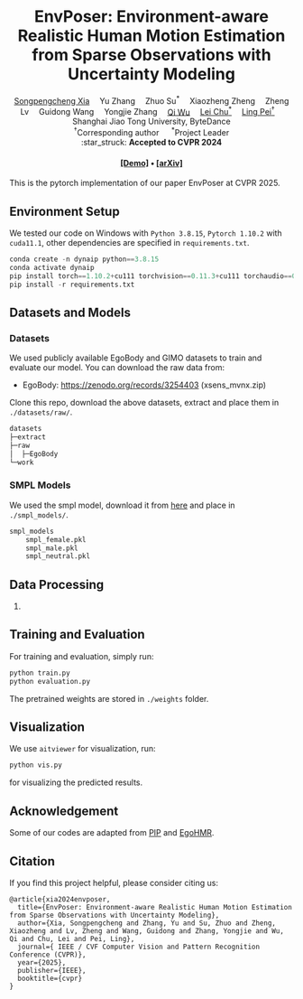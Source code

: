 <div align="center">

<h1>EnvPoser: Environment-aware Realistic Human Motion Estimation from Sparse Observations with Uncertainty Modeling</h1>

<div>
    <a href='https://xspc.github.io/' target='_blank'>Songpengcheng Xia<sup></sup></a>&emsp;
    <a target='https://suzhuo.github.io/' target='_blank'>Yu Zhang<sup></sup></a>&emsp;
    <a target='_blank'>Zhuo Su<sup>*</sup></a>&emsp;
    <a target='_blank'>Xiaozheng Zheng<sup></sup></a>&emsp;
    <a target='_blank'>Zheng Lv<sup></sup></a>&emsp;
    <a target='_blank'>Guidong Wang<sup></sup></a>&emsp;
    <a target='_blank'>Yongjie Zhang<sup></sup></a>&emsp;
    <a href='https://sjtu-robotics.com/zh/' target='_blank'>Qi Wu</a>&emsp;
    <a href='https://scholar.google.com.hk/citations?user=HgZ0wNwAAAAJ&hl=zh-CN&oi=ao' target='_blank'>Lei Chu<sup>*</sup></a>&emsp;
    <a href='https://scholar.google.com.hk/citations?user=Vm7d2EkAAAAJ&hl=zh-CN&oi=ao' target='_blank'>Ling Pei<sup>†</sup></a>&emsp;
</div>
<div>
    Shanghai Jiao Tong University, ByteDance
</div>

<div>
    <sup>†</sup>Corresponding author &emsp; <sup>*</sup>Project Leader
</div>

<div>
    :star_struck: <strong>Accepted to CVPR 2024</strong>
</div>

<h4 align="center">
  <a href="https://www.youtube.com/watch?v=88_CyBNtEe8&t=168s" target='_blank'>[Demo]</a> •
  <a href="https://arxiv.org/abs/2412.10235" target='_blank'>[arXiv]</a>
</h4>

</div>

This is the pytorch implementation of our paper EnvPoser at CVPR 2025.


## Environment Setup

We tested our code on Windows with `Python 3.8.15`, `Pytorch 1.10.2` with `cuda11.1`, other dependencies are specified in `requirements.txt`.

```python
conda create -n dynaip python==3.8.15
conda activate dynaip
pip install torch==1.10.2+cu111 torchvision==0.11.3+cu111 torchaudio==0.10.2 -f https://download.pytorch.org/whl/cu111/torch_stable.html
pip install -r requirements.txt
```

## Datasets and Models

### Datasets

We used publicly available EgoBody and GIMO datasets to train and evaluate our model. You can download the raw data from:

+ EgoBody: https://zenodo.org/records/3254403 (xsens_mvnx.zip)


Clone this repo, download the above datasets, extract and place them in `./datasets/raw/`.

```python
datasets
├─extract
├─raw
│  ├─EgoBody
└─work
```

### SMPL Models

We used the smpl model, download it from [here](https://smpl.is.tue.mpg.de) and place in  `./smpl_models/`.

```python
smpl_models
    smpl_female.pkl
    smpl_male.pkl
    smpl_neutral.pkl
```

## Data Processing

1. 

## Training and Evaluation

For training and evaluation, simply run:

```python
python train.py
python evaluation.py
```

The pretrained weights are stored in `./weights` folder.

## Visualization

We use `aitviewer` for visualization, run:

```python
python vis.py
```

for visualizing the predicted results.

## Acknowledgement

Some of our codes are adapted from [PIP](https://github.com/Xinyu-Yi/PIP) and [EgoHMR](https://github.com/sanweiliti/EgoHMR).

## Citation

If you find this project helpful, please consider citing us:

```
@article{xia2024envposer,
  title={EnvPoser: Environment-aware Realistic Human Motion Estimation from Sparse Observations with Uncertainty Modeling},
  author={Xia, Songpengcheng and Zhang, Yu and Su, Zhuo and Zheng, Xiaozheng and Lv, Zheng and Wang, Guidong and Zhang, Yongjie and Wu, Qi and Chu, Lei and Pei, Ling},
  journal={ IEEE / CVF Computer Vision and Pattern Recognition Conference (CVPR)},
  year={2025},
  publisher={IEEE},
  booktitle={cvpr}
}
```
